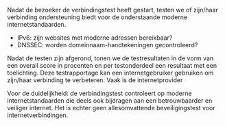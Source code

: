 Nadat de bezoeker de verbindingstest heeft gestart, testen we of zijn/haar verbinding ondersteuning biedt voor de onderstaande moderne internetstandaarden.
* IPv6: zijn websites met moderne adressen bereikbaar?
* DNSSEC: worden domeinnaam-handtekeningen gecontroleerd?


Nadat de testen zijn afgerond, tonen we de testresultaten in de vorm van een overall score in procenten en per testonderdeel een resultaat met een toelichting. Deze testrapportage kan een internetgebruiker gebruiken om zijn/haar verbinding te verbeteren. Vaak is de internetprovider 

Voor de duidelijkheid: de verbindingstest controleert op moderne internetstandaarden die deels ook bijdragen aan een betrouwbaarder en veiliger internet. Het is echter geen allesomvattende beveiligingstest voor internetverbindingen.

